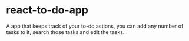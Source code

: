 # react-to-do-app
A app that keeps track of your to-do actions, you can add any number of tasks to it, search those tasks and edit the tasks.
